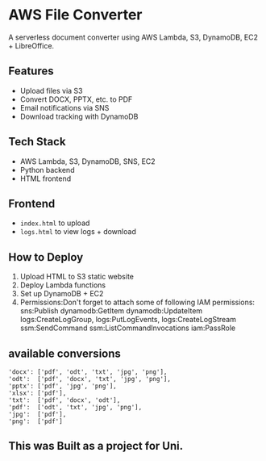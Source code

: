 # AWS File Converter

A serverless document converter using AWS Lambda, S3, DynamoDB, EC2 + LibreOffice.

## Features
- Upload files via S3
- Convert DOCX, PPTX, etc. to PDF
- Email notifications via SNS
- Download tracking with DynamoDB

## Tech Stack
- AWS Lambda, S3, DynamoDB, SNS, EC2
- Python backend
- HTML frontend

## Frontend
- `index.html` to upload
- `logs.html` to view logs + download

## How to Deploy
1. Upload HTML to S3 static website
2. Deploy Lambda functions
3. Set up DynamoDB + EC2
4. Permissions:Don't forget to attach some of following IAM permissions:
        sns:Publish
        dynamodb:GetItem
        dynamodb:UpdateItem
        logs:CreateLogGroup, logs:PutLogEvents, logs:CreateLogStream
        ssm:SendCommand
        ssm:ListCommandInvocations
        iam:PassRole

## available conversions
    'docx': ['pdf', 'odt', 'txt', 'jpg', 'png'],
    'odt':  ['pdf', 'docx', 'txt', 'jpg', 'png'],
    'pptx': ['pdf', 'jpg', 'png'],
    'xlsx': ['pdf'],
    'txt':  ['pdf', 'docx', 'odt'],
    'pdf':  ['odt', 'txt', 'jpg', 'png'],
    'jpg':  ['pdf'],
    'png':  ['pdf'] 

## This was Built as a project for Uni.